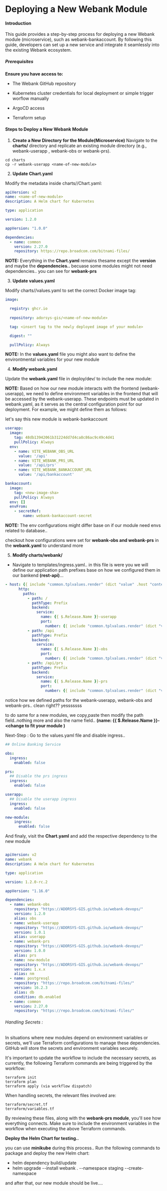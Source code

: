 # Deploying a New Webank Module

#### Introduction

This guide provides a step-by-step process for deploying a new Webank module (microservice), such as webank-bankaccount. By following this guide, developers can set up a new service and integrate it seamlessly into the existing Webank ecosystem.

##### Prerequisites

**Ensure you have access to:**

- The Webank GitHub repository

- Kubernetes cluster credentials for local deployment or simple trigger worflow manually

- ArgoCD access

- Terraform setup

#### Steps to Deploy a New Webank Module

1. **Create a New Directory for the Module(Microservice)**
Navigate to the **charts/** directory and replicate an existing module directory (e.g., webank-userapp , webank-obs or webank-prs).

```code
cd charts
cp -r webank-userapp <name-of-new-module>
```
2. **Update Chart.yaml**

Modify the metadata inside charts/<name-of-new-module>/Chart.yaml:

```yaml
apiVersion: v2
name: <name-of-new-module>
description: A Helm chart for Kubernetes

type: application

version: 1.2.0

appVersion: "1.0.0"

dependencies:
  - name: common
    version: 2.27.0
    repository: https://repo.broadcom.com/bitnami-files/
```

**NOTE:** Everything in the **Chart.yaml** remains thesame except the **version** and maybe the **dependencies..** becuase some modules might  not  need dependencies.. you can see for **webank-prs**

3. **Update values.yaml**

Modify charts/<name-of-new-module>/values.yaml to set the correct Docker image tag:

```yaml
image:

  registry: ghcr.io
 
  repository: adorsys-gis/<name-of-new-module>

  tag: <insert tag to the newly deployed image of your module>

  digest: ""

  pullPolicy: Always
  ```
**NOTE:** In the **values.yaml** file you might also want to define the environtmental variables  for your new module

4. **Modify webank.yaml**

Update the **webank.yaml** file in deploy/dev/ to include the new module:

**NOTE:** Based on how our new module interacts with the frontend (webank-userapp), we need to define environment variables in the frontend that will be accessed by the webank-userapp. These endpoints must be updated in webank.yaml, as it serves as the central configuration point for our deployment. For example, we might define them as follows:

let's say this new module is webank-bankaccount

```yaml
userapp:
  image:
    tag: 48db13942061b31224dd7d4ca8c86ac9c49c4d41
    pullPolicy: Always
  env:
    - name: VITE_WEBANK_OBS_URL
      value: '/api'
    - name: VITE_WEBANK_PRS_URL
      value: '/api/prs'
    - name: VITE_WEBANK_BANKACCOUNT_URL
      value: '/api/bankaccount'

bankaccount:
  image:
    tag: <new-image-sha>
    pullPolicy: Always
  env: []
  envFrom:
    - secretRef:
        name: webank-bankaccount-secret
```
**NOTE:** The env configurations might differ base on if our module need envs related to database..

checkout how configurations were set for **webank-obs and webank-prs** in the **webank.yaml** to understand more

5. **Modify charts/webank/**

- Navigate to templates/ingress.yaml.. in this file is were you  we will define our application path prefixes base on how we configured them in our bankend **(rest-api)**...

```yaml
- host: {{ include "common.tplvalues.render" (dict "value" .host "context" $) }}
      http:
        paths:
          - path: /
            pathType: Prefix
            backend:
              service:
                name: {{ $.Release.Name }}-userapp
                port:
                  number: {{ include "common.tplvalues.render" (dict "value" $.Values.userapp.service.port "context" $) }}
          - path: /api
            pathType: Prefix
            backend:
              service:
                name: {{ $.Release.Name }}-obs
                port:
                  number: {{ include "common.tplvalues.render" (dict "value" $.Values.obs.service.port "context" $) }}
          - path: /api/prs
            pathType: Prefix
            backend:
              service:
                name: {{ $.Release.Name }}-prs
                port:
                  number: {{ include "common.tplvalues.render" (dict "value" $.Values.prs.service.port "context" $) }}
```

notice how we defined paths for the webank-userapp, webank-obs and webank-prs.. clean right?? yesssssss

to do same for a new modules, we copy,paste then modify the path field..nothing more and also the name field.. **(name: {{ $.Release.Name }}- <change to fit your module )**

Next-Step : Go to the values.yaml file and disable ingress..

```yaml
## Online Banking Service

obs:
  ingress:
    enabled: false

prs:
  ## Disable the prs ingress
  ingress:
    enabled: false

userapp:
  ## Disable the userapp ingress
  ingress:
    enabled: false

new-module:
    ingress:
      enabled: false
```

And finaly, visit the **Chart.yaml** and add the respective dependency to the new module

```yaml

apiVersion: v2
name: webank
description: A Helm chart for Kubernetes

type: application

version: 1.2.0-rc.2

appVersion: "1.16.0"

dependencies:
  - name: webank-obs
    repository: "https://ADORSYS-GIS.github.io/webank-devops/"
    version: 1.2.0
    alias: obs
  - name: webank-userapp
    repository: "https://ADORSYS-GIS.github.io/webank-devops/"
    version: 1.0.1
    alias: userapp
  - name: webank-prs
    repository: "https://ADORSYS-GIS.github.io/webank-devops/"
    version: 1.0.0
    alias: prs
  - name: new-module
    repository: "https://ADORSYS-GIS.github.io/webank-devops/"
    version: 1.x.x
    alias: nm
  - name: postgresql
    repository: "https://repo.broadcom.com/bitnami-files/"
    version: 16.2.3
    alias: db
    condition: db.enabled
  - name: common
    version: 2.27.0
    repository: "https://repo.broadcom.com/bitnami-files/"
```

###### Handling Secrets : 
In situations where new modules depend on environment variables or secrets, we'll use Terraform configurations to manage these dependencies. GitHub will store the secrets and environment variables securely.

It's important to update the workflow to include the necessary secrets, as currently, the following Terraform commands are being triggered by the workflow:

    terraform init
    terraform plan
    terraform apply (via workflow dispatch)

When handling secrets, the relevant files involved are:

    terraform/secret.tf
    terraform/variables.tf

By reviewing these files, along with the **webank-prs module**, you'll see how everything connects. Make sure to include the environment variables in the workflow when executing the above Terraform commands.




**Deploy the Helm Chart for testing..**

  you can use **minikube** during this process..
 Run the following commands to package and deploy the new Helm chart:

- helm dependency build/update
- helm upgrade --install webank . --namespace staging --create-namespace 

and after that, our new module should be live....